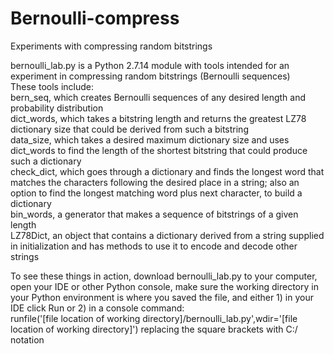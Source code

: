 # Bernoulli-compress
Experiments with compressing random bitstrings

bernoulli_lab.py is a Python 2.7.14 module with tools intended for an experiment in compressing random bitstrings (Bernoulli sequences)  
These tools include:  
bern_seq, which creates Bernoulli sequences of any desired length and probability distribution  
dict_words, which takes a bitstring length  and returns the greatest LZ78 dictionary size that could be derived from such a bitstring  
data_size, which takes a desired maximum dictionary size and uses dict_words to find the length of the shortest bitstring that could produce such a dictionary  
check_dict, which goes through a dictionary and finds the longest word that matches the characters following the desired place in a string; also an option to find the longest matching word plus next character, to build a dictionary  
bin_words, a generator that makes a sequence of bitstrings of a given length  
LZ78Dict, an object that contains a dictionary derived from a string supplied in initialization and has methods to use it to encode and decode other strings  

To see these things in action, download bernoulli_lab.py to your computer, open your IDE or other Python console, make sure the working directory in your Python environment is where you saved the file, and either 1) in your IDE click Run or 2) in a console command:  
runfile('[file location of working directory]/bernoulli_lab.py',wdir='[file location of working directory]')
replacing the square brackets with C:/ notation
